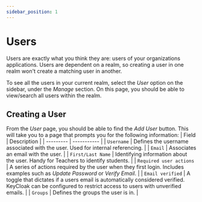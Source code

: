 ```yaml
---
sidebar_position: 1
---
```


# Users
Users are exactly what you think they are: users of your organizations applications. Users are dependent on a realm, so creating a user in one realm won't create a matching user in another.

To see all the users in your current realm, select the *User* option on the sidebar, under the *Manage* section. On this page, you should be able to view/search all users within the realm.

## Creating a User
From the *User* page, you should be able to find the *Add User* button. This will take you to a page that prompts you for the following information:
| Field     | Description |
| --------- | ----------- |
| `Username`  | Defines the username associated with the user. Used for internal referencing. |
| `Email`     | Associates an email with the user. |
| `First/Last Name` | Identifying information about the user. Handy for Teachers to identify students. |
| `Required user actions` | A series of actions required by the user when they first login. Includes examples such as *Update Password* or *Verify Email*. |
| `Email verified` | A toggle that dictates if a users email is automatically considered verified. KeyCloak can be configured to restrict access to users with unverified emails. |
| `Groups` | Defines the groups the user is in. |